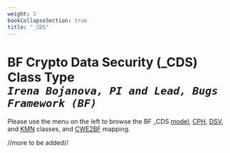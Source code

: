 ```yaml
---
weight: 5
bookCollapseSection: true
title: "_CDS"
---
```

# BF Crypto Data Security (_CDS) Class Type <br/> _`Irena Bojanova, PI and Lead, Bugs Framework (BF)`_

Please use the menu on the left to browse the BF _CDS [model](/BF/info/bf-classes/_cds/model/), [CPH](/BF/info/bf-classes/_cds/cph), [DSV](/BF/info/bf-classes/_cds/dsv), and [KMN](/BF/info/bf-classes/_cds/kmn) classes, and [CWE2BF](/BF/info/bf-classes/_cds/cwe2bf) mapping.

//more to be added//
